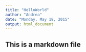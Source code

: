 ```yaml
---
title: "HelloWorld"
author: "Andrea"
date: "Monday, May 18, 2015"
output: html_document
---
```


## This is a markdown file
